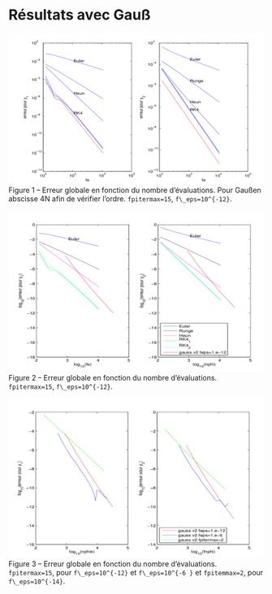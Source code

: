 # Résultats avec Gauß


![](assets/resultats_1.png)
Figure 1 – Erreur globale en fonction du nombre d’évaluations. Pour
Gaußen abscisse 4N afin de vérifier l’ordre. ``fpitermax=15``, ``f\_eps=10^{-12}``.

![](assets/resultats_2.png)
Figure 2 – Erreur globale en fonction du nombre d’évaluations. ``fpitermax=15``, ``f\_eps=10^{-12}``.

![](assets/resultats_3.png)
Figure 3 – Erreur globale en fonction du nombre d’évaluations. ``fpitermax=15``, pour ``f\_eps=10^{-12}`` et ``f\_eps=10^{-6 }`` et ``fpitemmax=2``, pour ``f\_eps=10^{-14}``.